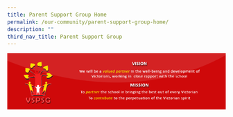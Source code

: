 ```yaml
---
title: Parent Support Group Home
permalink: /our-community/parent-support-group-home/
description: ""
third_nav_title: Parent Support Group
---
```

![](/images/PSG-Home-Page-Header.gif)